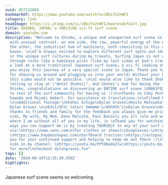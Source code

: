 ```yaml
---
uuid: 857132084
bookmarkOf: https://www.youtube.com/watch?v=J0bifo2nWFI
category: link
headImage: https://i.ytimg.com/vi/J0bifo2nWFI/maxresdefault.jpg
title: SHINKO, JAPAN; a tHRiViNG sci-fi surf scene
domain: youtube.com
description: "Welcome to Shinko, a unique and unexpected surf scene in Japan. A wave
  with unusual contrast- on one side, the raw, powerful energy of the ocean, and on
  the other, the industrial hum of machinery, both coexisting in this unexpected surf
  haven. \n\nI’m always excited to explore different surf spots and immerse myself
  in the unique surf cultures during my travels. Surfing Japan is not all about navigating
  through rocks like a kamikaze pilot (like my last video at God's Crack), here is
  a look at a more traditional Japanese surf scene… a sci fi looking one at that!\n\nHope
  you enjoy this journey of a very special scene in Japan. Thank you to Keito Matusuoka
  for showing us around and plugging us into your world! Without your help and guidance
  this video would not be possible. \n\nI would also like to thank Shohei Echigo for
  letting us stay at \"Hotel Shohei\". And Shohei's dad for being the first to surf
  Shinko, congratulations on discovering an ENTIRE surf scene \U0001F92F Massive thanks
  to rest of the surf community for having us :)\n\nThanks to Coby Perkovich, Shouta
  Sawada and Misaki Haberl. For assistance on translations.\n\nFilmed by: \nWade Carroll
  \n\nAdditional footage:\nShohei Echigo\nDylan Graves\nKeito Matsuoka\n\nMusic by
  Dylan Graves \n\nEdit/GFX/ Color/ Ummmmm’s/Ahhhhh’s\nDylan Graves\nKevin Jansen\n\nBig
  thanks to friends and family for the feedback you always give me prior to launching
  vids, My wife, My Mom, Dave Malcolm, Paul Daniels you all rule and would not be
  where I am without all of you in my life. \n \nThank you for watching! \n\nOther
  ways you can support me is by treating YOURSELF to any of your surf centric needs
  via:\nhttps://www.vans.com\n(For clothes or shoes)\nSunglasses:\nhttps://www.smithoptics.com\nSurfboards:
  \nhttps://www.haydenshapes.com\nSurfboard traction:\nhttps://octopusisreal.com\nFins:\nhttps://www.captainfin.com\n\nThank
  you for your continued support and helping to keep me out there :)\n\nMy favorite
  vids on my channel: \nhttps://youtu.be/FPtO8aOo2lw\nhttps://youtu.be/3TYiX266MPU\nhttps://youtu.be/VBJksjDZJOA\n\nThirsty
  for more?\ncheckout dylangraves.fun"
tags: []
date: '2024-09-19T12:35:39.359Z'
highlights: 
---
```


Japanese surf scene seems so welcoming

